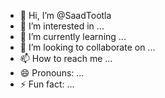 - 👋 Hi, I’m @SaadTootla
- 👀 I’m interested in ...
- 🌱 I’m currently learning ...
- 💞️ I’m looking to collaborate on ...
- 📫 How to reach me ...
- 😄 Pronouns: ...
- ⚡ Fun fact: ...

<!---
SaadTootla/SaadTootla is a ✨ special ✨ repository because its `README.md` (this file) appears on your GitHub profile.
You can click the Preview link to take a look at your changes.
--->
